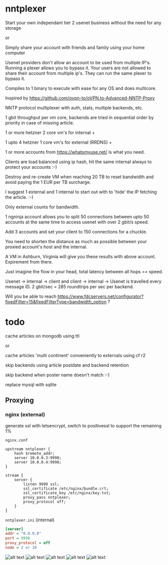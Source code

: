# nntplexer

Start your own independant tier 2 usenet business without the need for any storage 

or

Simply share your account with friends and family using your home computer

Usenet providers don't allow an account to be used from multiple IP's. Running a plexer allows you to bypass it. Your users are not allowed to share their account from multiple ip's. They can run the same plexer to bypass it.

Compiles to 1 binary to execute with ease for any OS and does multicore.

Inspired by https://github.com/ovpn-to/oVPN.to-Advanced-NNTP-Proxy

NNTP protocol multiplexer with auth, stats, multiple backends, etc.

1 gbit throughput per vm core, backends are tried in sequential order by priority in case of missing article.

1 or more hetzner 2 core vm's for internal + 

1 upto 4 hetzner 1 core vm's for external (RRDNS) +

1 or more accounts from https://whatsmyuse.net/ is what you need.

Clients are load balanced using ip hash, hit the same internal always to protect your accounts :-)

Destroy and re-create VM when reaching 20 TB to reset bandwidth and avoid paying the 1 EUR per TB surcharge.

I suggest 1 external and 1 internal to start out with to 'hide' the IP fetching the article. :-)

Only external counts for bandwidth.

1 ngninja account allows you to split 50 connections between upto 50 accounts at the same time to access usenet with over 2 gbit/s speed.

Add 3 accounts and set your client to 150 connections for a chuckle.

You need to shorten the distance as much as possible between your proxied account's host and the internal.

A VM in Ashburn, Virginia will give you these results with above account. Expirement from there.

Just imagine the flow in your head, total latency between all hops == speed. 

Usenet -> internal -> client and client -> internal -> Usenet is travelled every message ID. 2 gbit/sec = 285 roundtrips per sec per backend.

Will you be able to reach https://www.fdcservers.net/configurator?fixedFilter=15&fixedFilterType=bandwidth_option ?

# todo

cache articles on mongodb using ttl 

or

cache articles 'multi continent' conveniently to externals using cf r2

skip backends using article postdate and backend retention

skip backend when poster name doesn't match :-)

replace mysql with sqlite

## Proxying

### nginx (external)

generate ssl with letsencrypt, switch to positivessl to support the remaining 1%

`nginx.conf`

```nginx
upstream nntplexer {
    hash $remote_addr;
    server 10.0.0.3:9998;
    server 10.0.0.4:9998;
}

stream {
    server {
        listen 9999 ssl;
        ssl_certificate /etc/nginx/bundle.crt;
        ssl_certificate_key /etc/nginx/key.txt;
        proxy_pass nntplexer;
        proxy_protocol off;
    }
}
```

`nntplexer.ini` (internal)

```ini
[server]
addr = "0.0.0.0"
port = 9998
proxy_protocol = off
node = 2 or 10
```

![alt text](https://raw.githubusercontent.com/ucrawler/nntplexer/main/grafana%20dashboard.png)
![alt text](https://raw.githubusercontent.com/ucrawler/nntplexer/main/backends%20table.png)
![alt text](https://raw.githubusercontent.com/ucrawler/nntplexer/main/users%20table.png)
![alt text](https://raw.githubusercontent.com/ucrawler/nntplexer/main/vms.png)
![alt text](https://raw.githubusercontent.com/ucrawler/nntplexer/main/console.png)
